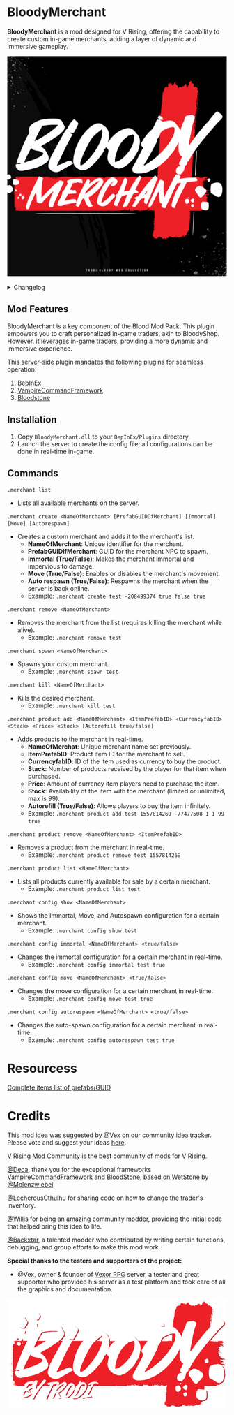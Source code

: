 # BloodyMerchant

**BloodyMerchant** is a mod designed for V Rising, offering the capability to create custom in-game merchants, adding a layer of dynamic and immersive gameplay.

![BloodyMerchant](https://github.com/oscarpedrero/BloodyMerchant/blob/master/Images/BloodyMerchant.png?raw=true)

<details>
<summary>Changelog</summary>

`0.1`
- Initial public release of the mod
</details>

## Mod Features
BloodyMerchant is a key component of the Blood Mod Pack. This plugin empowers you to craft personalized in-game traders, akin to BloodyShop. However, it leverages in-game traders, providing a more dynamic and immersive experience.

This server-side plugin mandates the following plugins for seamless operation:

1. [BepInEx](https://github.com/BepInEx/BepInEx)
2. [VampireCommandFramework](https://github.com/decaprime/VampireCommandFramework)
3. [Bloodstone](https://github.com/decaprime/Bloodstone)

## Installation
1. Copy `BloodyMerchant.dll` to your `BepInEx/Plugins` directory.
2. Launch the server to create the config file; all configurations can be done in real-time in-game.

## Commands
```ansi
.merchant list
```
- Lists all available merchants on the server.
```ansi
.merchant create <NameOfMerchant> [PrefabGUIDOfMerchant] [Immortal] [Move] [Autorespawn]
```
- Creates a custom merchant and adds it to the merchant's list.
  - **NameOfMerchant**: Unique identifier for the merchant.
  - **PrefabGUIDIfMerchant**: GUID for the merchant NPC to spawn.
  - **Immortal (True/False)**: Makes the merchant immortal and impervious to damage.
  - **Move (True/False)**: Enables or disables the merchant's movement.
  - **Auto respawn (True/False)**: Respawns the merchant when the server is back online.
  - Example: `.merchant create test -208499374 true false true`
```ansi
.merchant remove <NameOfMerchant>
```
- Removes the merchant from the list (requires killing the merchant while alive).
  - Example: `.merchant remove test`
```ansi
.merchant spawn <NameOfMerchant>
```
- Spawns your custom merchant.
  - Example: `.merchant spawn test`
```ansi
.merchant kill <NameOfMerchant>
```
- Kills the desired merchant.
  - Example: `.merchant kill test`
```ansi
.merchant product add <NameOfMerchant> <ItemPrefabID> <CurrencyfabID> <Stack> <Price> <Stock> [Autorefill true/false]
```
- Adds products to the merchant in real-time.
  - **NameOfMerchat**: Unique merchant name set previously.
  - **ItemPrefabID**: Product item ID for the merchant to sell.
  - **CurrencyfabID**: ID of the item used as currency to buy the product.
  - **Stack**: Number of products received by the player for that item when purchased.
  - **Price**: Amount of currency item players need to purchase the item.
  - **Stock**: Availability of the item with the merchant (limited or unlimited, max is 99).
  - **Autorefill (True/False)**: Allows players to buy the item infinitely.
  - Example: `.merchant product add test 1557814269 -77477508 1 1 99 true`
```ansi
.merchant product remove <NameOfMerchant> <ItemPrefabID>
```
- Removes a product from the merchant in real-time.
  - Example: `.merchant product remove test 1557814269`
```ansi
.merchant product list <NameOfMerchant>
```
- Lists all products currently available for sale by a certain merchant.
  - Example:  `.merchant product list test`
```ansi
.merchant config show <NameOfMerchant>
```
- Shows the Immortal, Move, and Autospawn configuration for a certain merchant.
  - Example: `.merchant config show test`
```ansi
.merchant config immortal <NameOfMerchant> <true/false>
```
- Changes the immortal configuration for a certain merchant in real-time.
  - Example: `.merchant config immortal test true`
```ansi
.merchant config move <NameOfMerchant> <true/false>
```
- Changes the move configuration for a certain merchant in real-time.
  - Example: `.merchant config move test true`
```ansi
.merchant config autorespawn <NameOfMerchant> <true/false>
```
- Changes the auto-spawn configuration for a certain merchant in real-time.
  - Example: `.merchant config autorespawn test true`

# Resourcess

[Complete items list of prefabs/GUID](https://discord.com/channels/978094827830915092/1117273637024714862/1117273642817044571)

# Credits

This mod idea was suggested by [@Vex](https://ideas.vrisingmods.com/posts/96/enhanced-traders) on our community idea tracker. Please vote and suggest your ideas [here](https://ideas.vrisingmods.com/).

[V Rising Mod Community](https://discord.gg/vrisingmods) is the best community of mods for V Rising.

[@Deca](https://github.com/decaprime), thank you for the exceptional frameworks [VampireCommandFramework](https://github.com/decaprime/VampireCommandFramework) and [BloodStone](https://github.com/decaprime/Bloodstone), based on [WetStone](https://github.com/molenzwiebel/Wetstone) by [@Molenzwiebel](https://github.com/molenzwiebel).

[@LecherousCthulhu](https://github.com/HasturDev) for sharing code on how to change the trader's inventory.

[@Willis](https://github.com/emelonakos) for being an amazing community modder, providing the initial code that helped bring this idea to life.

[@Backxtar](https://github.com/Backxtar), a talented modder who contributed by writing certain functions, debugging, and group efforts to make this mod work.

**Special thanks to the testers and supporters of the project:**

- @Vex, owner & founder of [Vexor RPG](https://discord.gg/JpVsKVvKNR) server, a tester and great supporter who provided his server as a test platform and took care of all the graphics and documentation.

![Bloody](https://github.com/oscarpedrero/BloodyMerchant/blob/master/Images/Bloody.png?raw=true)
